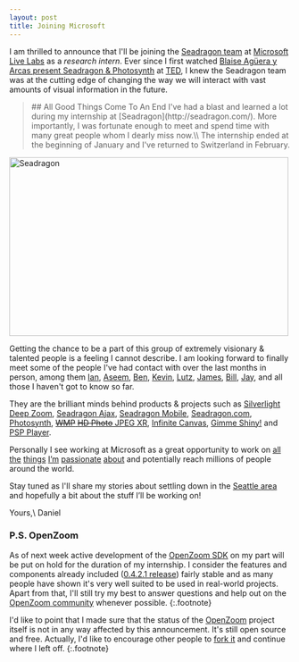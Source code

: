 ```yaml
---
layout: post
title: Joining Microsoft
---
```

I am thrilled to announce that I'll be joining the <a href="http://seadragon.com">Seadragon team</a> at <a href="http://livelabs.com">Microsoft Live Labs</a> as a <em>research intern</em>. Ever since I first watched <a href="http://www.ted.com/index.php/talks/blaise_aguera_y_arcas_demos_photosynth.html">Blaise Agüera y Arcas present Seadragon &amp; Photosynth</a> at <a href="http://ted.com">TED</a>, I knew the Seadragon team was at the cutting edge of changing the way we will interact with vast amounts of visual information in the future.

<blockquote class="flash" markdown="1">
## All Good Things Come To An End
I've had a blast and learned a lot during my internship at [Seadragon](http://seadragon.com/).
More importantly, I was fortunate enough to meet and spend time with many great
people whom I dearly miss now.\\
The internship ended at the beginning of January
and I've returned to Switzerland in February.
</blockquote>

[<img src="http://farm3.static.flickr.com/2617/3898566366_c287c95d04_o.png" width="500" height="320" alt="Seadragon"/>](http://seadragon.com)

Getting the chance to be a part of this group of extremely visionary &amp;
talented people is a feeling I cannot describe. I am looking forward to finally
meet some of the people I've had contact with over the last months in person,
among them [Ian](http://twitter.com/iangilman), [Aseem](http://twitter.com/aseemk),
[Ben](http://twitter.com/benvanik), [Kevin](http://twitter.com/mr_yuk), [Lutz](http://blogs.msdn.com/lutzg),
[James](http://twitter.com/modeless), [Bill](http://twitter.com/billcrow),
[Jay](http://twitter.com/jaysenior), and all those I haven't got to know so far.

They are the brilliant minds behind products & projects such as
[Silverlight Deep Zoom][], [Seadragon Ajax][], [Seadragon Mobile][],
[Seadragon.com][], [Photosynth][],
[<strike>WMP</strike> <strike>HD Photo</strike> JPEG XR][JPEG XR],
[Infinite Canvas][], [Gimme Shiny!] and [PSP Player][].

Personally I see working at Microsoft as a great opportunity to work on
[all][ZUIs] [the][tandem-post] [things][openzoom] [I’m][OZI] [passionate][tandem]
[about][gigapan-mobile] and potentially reach millions of people around the world.

Stay tuned as I'll share my stories about settling down in the [Seattle area](seattle-maps)
and hopefully a bit about the stuff I’ll be working on!

Yours,\\
Daniel

### P.S. OpenZoom
As of next week active development of the [OpenZoom SDK][]
on my part will be put on hold for the duration of my internship. I consider the
features and components already included ([0.4.2.1 release][openzoom-sdk-latest])
fairly stable and as many people have shown it's very well suited to be used
in real-world projects. Apart from that, I'll still try my best to answer questions
and help out on the [OpenZoom community](http://www.openzoom.org/go/community)
whenever possible.
{:.footnote}

I'd like to point that I made sure that the status of the
[OpenZoom][] project itself is not in any way affected by this announcement.
It's still open source and free. Actually, I'd like to encourage other people to
[fork it](http://github.com/openzoom/sdk) and continue where I left off.
{:.footnote}


[Silverlight Deep Zoom]: http://seadragon.com/developer/silverlight/
[Seadragon Ajax]: http://seadragon.com/developer/ajax/
[Seadragon Mobile]: http://itunes.apple.com/us/app/seadragon-mobile/id299655981?mt=8
[Seadragon.com]: http://seadragon.com/
[Photosynth]: http://photosynth.net/
[WMP]: http://en.wikipedia.org/wiki/Windows_Media_Photo
[HD Photo]: http://en.wikipedia.org/wiki/HD_Photo
[JPEG XR]: http://en.wikipedia.org/wiki/JPEG_XR
[Infinite Canvas]: http://infinitecanvas.appjet.net/
[Gimme Shiny!]: http://gimmeshiny.com/
[PSP Player]: http://code.google.com/p/pspplayer/
[OpenZoom SDK]: http://gasi.ch/blog/openzoom-sdk/
[OpenZoom]: http://openzoom.org/
[openzoom-sdk-latest]: http://www.openzoom.org/sdk/download/latest/zip
[seattle-maps]: http://maps.google.com/maps?q=Seattle,+WA+,USA
[tandem]: http://tandem.gasi.ch/
[tandem-post]: http://gasi.ch/blog/tandem
[gigapan-mobile]: http://gasi.ch/blog/gigapan-mobile
[OZI]: http://gasi.ch/blog/openzoom-description-format
[ZUIs]: http://gasi.ch/blog/zoomable-user-interfaces
